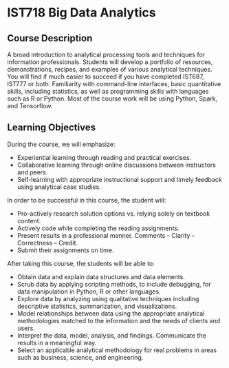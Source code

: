 # IST718 Big Data Analytics

## Course Description
A broad introduction to analytical processing tools and techniques for information professionals. Students will develop a portfolio of resources, demonstrations, recipes, and examples of various analytical techniques. You will find if much easier to succeed if you have completed IST687, IST777 or both. Familiarity with command-line interfaces, basic quantitative skills, including statistics, as well as programming skills with languages such as R or Python. Most of the course work will be using Python, Spark, and Tensorflow.

## Learning Objectives
During the course, we will emphasize:
- Experiential learning through reading and practical exercises.
- Collaborative learning through online discussions between instructors and peers.
- Self-learning with appropriate instructional support and timely feedback using analytical case studies.

In order to be successful in this course, the student will:
- Pro-actively research solution options vs. relying solely on textbook content.
- Actively code while completing the reading assignments.
- Present results in a professional manner. Comments – Clarity – Correctness – Credit.
- Submit their assignments on time.

After taking this course, the students will be able to:
- Obtain data and explain data structures and data elements.
- Scrub data by applying scripting methods, to include debugging, for data manipulation in Python, R or other languages.
- Explore data by analyzing using qualitative techniques including descriptive statistics, summarization, and visualizations.
- Model relationships between data using the appropriate analytical methodologies matched to the information and the needs of clients and users.
- Interpret the data, model, analysis, and findings. Communicate the results in a meaningful way.
- Select an applicable analytical methodology for real problems in areas such as business, science, and engineering.
